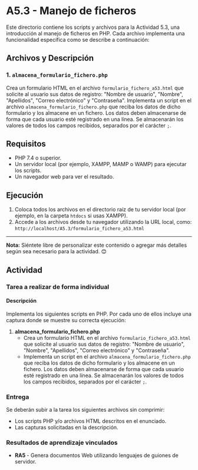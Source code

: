 # A5.3 - Manejo de ficheros

Este directorio contiene los scripts y archivos para la Actividad 5.3, una introducción al manejo de ficheros en PHP. Cada archivo implementa una funcionalidad específica como se describe a continuación:

## Archivos y Descripción

### 1. `almacena_formulario_fichero.php`
Crea un formulario HTML en el archivo `formulario_fichero_a53.html` que solicite al usuario sus datos de registro: "Nombre de usuario", "Nombre", "Apellidos", "Correo electrónico" y "Contraseña".
Implementa un script en el archivo `almacena_formulario_fichero.php` que reciba los datos de dicho formulario y los almacene en un fichero. Los datos deben almacenarse de forma que cada usuario esté registrado en una línea. Se almacenarán los valores de todos los campos recibidos, separados por el carácter `;`.

## Requisitos
- PHP 7.4 o superior.
- Un servidor local (por ejemplo, XAMPP, MAMP o WAMP) para ejecutar los scripts.
- Un navegador web para ver el resultado.

## Ejecución
1. Coloca todos los archivos en el directorio raíz de tu servidor local (por ejemplo, en la carpeta `htdocs` si usas XAMPP).
2. Accede a los archivos desde tu navegador utilizando la URL local, como:  
   `http://localhost/A5.3/formulario_fichero_a53.html`

---

**Nota:** Siéntete libre de personalizar este contenido o agregar más detalles según sea necesario para la actividad. 😊

## Actividad

### Tarea a realizar de forma individual

#### Descripción
Implementa los siguientes scripts en PHP. Por cada uno de ellos incluye una captura donde se muestre su correcta ejecución:

1. **almacena_formulario_fichero.php**
   - Crea un formulario HTML en el archivo `formulario_fichero_a53.html` que solicite al usuario sus datos de registro: "Nombre de usuario", "Nombre", "Apellidos", "Correo electrónico" y "Contraseña".
   - Implementa un script en el archivo `almacena_formulario_fichero.php` que reciba los datos de dicho formulario y los almacene en un fichero. Los datos deben almacenarse de forma que cada usuario esté registrado en una línea. Se almacenarán los valores de todos los campos recibidos, separados por el carácter `;`.

### Entrega
Se deberán subir a la tarea los siguientes archivos sin comprimir:
- Los scripts PHP y/o archivos HTML descritos en el enunciado.
- Las capturas solicitadas en la descripción.

### Resultados de aprendizaje vinculados
- **RA5** - Genera documentos Web utilizando lenguajes de guiones de servidor.
